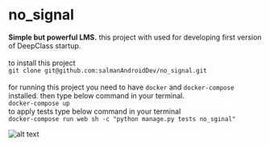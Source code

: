 # no_signal
**Simple but powerful LMS.**
this project with used for developing first version of DeepClass startup.
<br><br>
to install this project<br>
`git clone git@github.com:salmanAndroidDev/no_signal.git`<br><br>
for running this project you need to have `docker` and `docker-compose` installed.
then type below command in your terminal. <br>
`docker-compose up` <br>
to apply tests type below command in your terminal<br>
`docker-compose run web sh -c "python manage.py tests no_sginal"`
<br>

![alt text](https://res.cloudinary.com/dunooqow2/image/upload/v1629026610/screen2.png)
